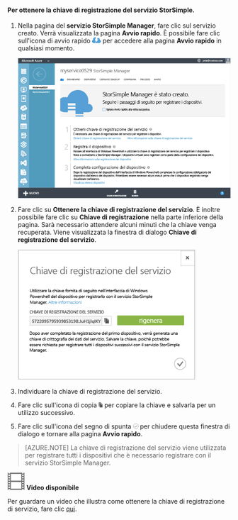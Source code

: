 <!--author=alkohli last changed: 9/17/15-->

#### Per ottenere la chiave di registrazione del servizio StorSimple.

1. Nella pagina del **servizio StorSimple Manager**, fare clic sul servizio creato. Verrà visualizzata la pagina **Avvio rapido**. È possibile fare clic sull'icona di avvio rapido ![Icona di avvio rapido di StorSimple](./media/storsimple-get-service-registration-key/HCS_QuickStartIcon-include.png) per accedere alla pagina **Avvio rapido** in qualsiasi momento.

     ![Pagina di avvio rapido di StorSimple](./media/storsimple-get-service-registration-key/HCS_ServiceQuickStart-include.png)

2. Fare clic su **Ottenere la chiave di registrazione del servizio**. È inoltre possibile fare clic su **Chiave di registrazione** nella parte inferiore della pagina. Sarà necessario attendere alcuni minuti che la chiave venga recuperata. Viene visualizzata la finestra di dialogo **Chiave di registrazione del servizio**.

     ![Finestra di dialogo Chiave di registrazione del servizio](./media/storsimple-get-service-registration-key/HCS_GetServiceRegistrationKey-include.png)

3. Individuare la chiave di registrazione del servizio.

4. Fare clic sull'icona di copia ![Icona di copia di StorSimple](./media/storsimple-get-service-registration-key/HCS_CopyIcon-include.png) per copiare la chiave e salvarla per un utilizzo successivo.

5. Fare clic sull'icona del segno di spunta ![Icona del segno di spunta di StorSimple](./media/storsimple-get-service-registration-key/HCS_CheckIcon-include.png) per chiudere questa finestra di dialogo e tornare alla pagina **Avvio rapido**.

> [AZURE.NOTE] La chiave di registrazione del servizio viene utilizzata per registrare tutti i dispositivi che è necessario registrare con il servizio StorSimple Manager.

![Video disponibile](./media/storsimple-get-service-registration-key/Video_icon.png) **Video disponibile**

Per guardare un video che illustra come ottenere la chiave di registrazione di servizio, fare clic [qui](https://azure.microsoft.com/documentation/videos/get-the-service-registration-key/).

<!---HONumber=AcomDC_0128_2016-->